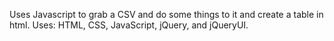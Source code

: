 Uses Javascript to grab a CSV and do some things to it and create a table in html.
Uses: HTML, CSS, JavaScript, jQuery, and jQueryUI.
